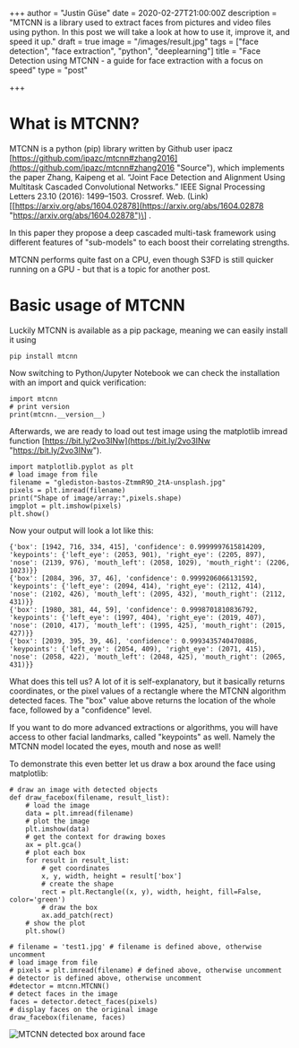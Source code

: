 +++
author = "Justin Güse"
date = 2020-02-27T21:00:00Z
description = "MTCNN is a library used to extract faces from pictures and video files using python. In this post we will take a look at how to use it, improve it, and speed it up."
draft = true
image = "/images/result.jpg"
tags = ["face detection", "face extraction", "python", "deeplearning"]
title = "Face Detection using MTCNN - a guide for face extraction with a focus on speed"
type = "post"

+++
# What is MTCNN?

MTCNN is a python (pip) library written by Github user ipacz [https://github.com/ipazc/mtcnn#zhang2016](https://github.com/ipazc/mtcnn#zhang2016 "Source"), which implements the paper Zhang, Kaipeng et al. “Joint Face Detection and Alignment Using Multitask Cascaded Convolutional Networks.” IEEE Signal Processing Letters 23.10 (2016): 1499–1503. Crossref. Web. (Link)\[[https://arxiv.org/abs/1604.02878](https://arxiv.org/abs/1604.02878 "https://arxiv.org/abs/1604.02878")\] .

In this paper they propose a deep cascaded multi-task framework using different features of "sub-models" to each boost their correlating strengths.

MTCNN performs quite fast on a CPU, even though S3FD is still quicker running on a GPU - but that is a topic for another post.

# Basic usage of MTCNN

Luckily MTCNN is available as a pip package, meaning we can easily install it using

    pip install mtcnn

Now switching to Python/Jupyter Notebook we can check the installation with an import and quick verification:

    import mtcnn
    # print version
    print(mtcnn.__version__)

Afterwards, we are ready to load out test image using the matplotlib imread function [https://bit.ly/2vo3INw](https://bit.ly/2vo3INw "https://bit.ly/2vo3INw").

    import matplotlib.pyplot as plt
    # load image from file
    filename = "glediston-bastos-ZtmmR9D_2tA-unsplash.jpg"
    pixels = plt.imread(filename)
    print("Shape of image/array:",pixels.shape)
    imgplot = plt.imshow(pixels)
    plt.show()

Now your output will look a lot like this:

    {'box': [1942, 716, 334, 415], 'confidence': 0.9999997615814209, 'keypoints': {'left_eye': (2053, 901), 'right_eye': (2205, 897), 'nose': (2139, 976), 'mouth_left': (2058, 1029), 'mouth_right': (2206, 1023)}}
    {'box': [2084, 396, 37, 46], 'confidence': 0.9999206066131592, 'keypoints': {'left_eye': (2094, 414), 'right_eye': (2112, 414), 'nose': (2102, 426), 'mouth_left': (2095, 432), 'mouth_right': (2112, 431)}}
    {'box': [1980, 381, 44, 59], 'confidence': 0.9998701810836792, 'keypoints': {'left_eye': (1997, 404), 'right_eye': (2019, 407), 'nose': (2010, 417), 'mouth_left': (1995, 425), 'mouth_right': (2015, 427)}}
    {'box': [2039, 395, 39, 46], 'confidence': 0.9993435740470886, 'keypoints': {'left_eye': (2054, 409), 'right_eye': (2071, 415), 'nose': (2058, 422), 'mouth_left': (2048, 425), 'mouth_right': (2065, 431)}}

What does this tell us? A lot of it is self-explanatory, but it basically returns coordinates, or the pixel values of a rectangle where the MTCNN algorithm detected faces. The "box" value above returns the location of the whole face, followed by a "confidence" level.

If you want to do more advanced extractions or algorithms, you will have access to other facial landmarks, called "keypoints" as well. Namely the MTCNN model located the eyes, mouth and nose as well!

To demonstrate this even better let us draw a box around the face using matplotlib:

    # draw an image with detected objects
    def draw_facebox(filename, result_list):
        # load the image
        data = plt.imread(filename)
        # plot the image
        plt.imshow(data)
        # get the context for drawing boxes
        ax = plt.gca()
        # plot each box
        for result in result_list:
            # get coordinates
            x, y, width, height = result['box']
            # create the shape
            rect = plt.Rectangle((x, y), width, height, fill=False, color='green')
            # draw the box
            ax.add_patch(rect)
        # show the plot
        plt.show()
     
    # filename = 'test1.jpg' # filename is defined above, otherwise uncomment
    # load image from file
    # pixels = plt.imread(filename) # defined above, otherwise uncomment
    # detector is defined above, otherwise uncomment
    #detector = mtcnn.MTCNN()
    # detect faces in the image
    faces = detector.detect_faces(pixels)
    # display faces on the original image
    draw_facebox(filename, faces)

![MTCNN detected box around face](/images/index.png "MTCNN detected box around face")